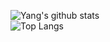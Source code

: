 ![Yang's github stats](https://github-readme-stats.vercel.app/api?username=yang1955316899&theme=cobalt)  
![Top Langs](https://github-readme-stats.vercel.app/api/top-langs/?username=yang1955316899)
